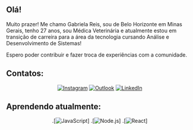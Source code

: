 ## Olá!
Muito prazer! Me chamo Gabriela Reis, sou de Belo Horizonte em Minas Gerais, tenho 27 anos, sou Médica Veterinária e atualmente estou em transição de carreira para a área da tecnologia cursando Análise e Desenvolvimento de Sistemas!

Espero poder contribuir e fazer troca de experiências com a comunidade.


## Contatos:

<div align="center">

[![Instagram](https://img.shields.io/badge/-Instagram-%23E4405F?style=for-the-badge&logo=instagram&logoColor=white)](https://instagram.com/gabrielareislima)
[![Outlook](https://img.shields.io/badge/Outlook-0078D4?style=for-the-badge&logo=microsoft-outlook&logoColor=white)](mailto:gabrieladosreisdelima@hotmail.com)
[![LinkedIn](https://img.shields.io/badge/-LinkedIn-%230077B5?style=for-the-badge&logo=linkedin&logoColor=white)](https://www.linkedin.com/in/gabriela-reis-334728168/)

</div>

## Aprendendo atualmente:

<div align="center">

.[![JavaScript](https://img.shields.io/badge/JavaScript-F7DF1E?style=for-the-badge&logo=javascript&logoColor=black)]
.[![Node.js](https://img.shields.io/badge/Node.js-339933?style=for-the-badge&logo=node.js&logoColor=white)]
.[![React](https://img.shields.io/badge/React-61DAFB?style=for-the-badge&logo=react&logoColor=black)]

</div>
